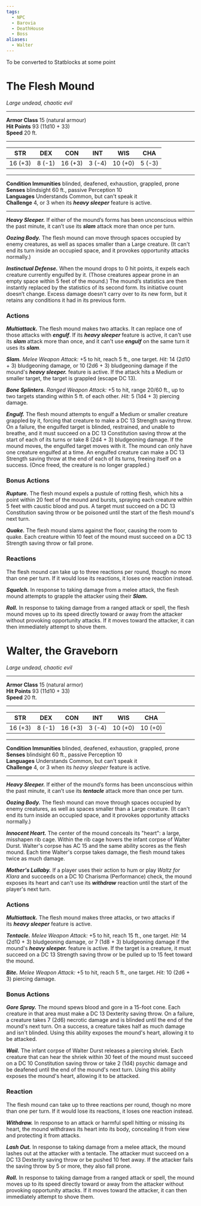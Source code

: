 ```yaml
---
tags:
  - NPC
  - Barovia
  - DeathHouse
  - Boss
aliases:
  - Walter
---
```

To be converted to Statblocks at some point
# The Flesh Mound

_Large undead, chaotic evil_

---

**Armor Class** 15 (natural armour)  
**Hit Points** 93 (11d10 + 33)  
**Speed** 20 ft.

---

|STR|DEX|CON|INT|WIS|CHA|
|---|---|---|---|---|---|
|16 (+3)|8 (-1)|16 (+3)|3 (-4)|10 (+0)|5 (-3)|

---

**Condition Immunities** blinded, deafened, exhaustion, grappled, prone  
**Senses** blindsight 60 ft., passive Perception 10  
**Languages** Understands Common, but can't speak it  
**Challenge** 4, or 3 when its **_heavy sleeper_** feature is active.  

---

**_Heavy Sleeper._** If either of the mound’s forms has been unconscious within the past minute, it can’t use its **_slam_** attack more than once per turn.

**_Oozing Body._** The flesh mound can move through spaces occupied by enemy creatures, as well as spaces smaller than a Large creature. (It can't end its turn inside an occupied space, and it provokes opportunity attacks normally.)

**_Instinctual Defense._** When the mound drops to 0 hit points, it expels each creature currently engulfed by it. (Those creatures appear prone in an empty space within 5 feet of the mound.) The mound’s statistics are then instantly replaced by the statistics of its second form. Its initiative count doesn’t change. Excess damage doesn't carry over to its new form, but it retains any conditions it had in its previous form.

### Actions

**_Multiattack._** The flesh mound makes two attacks. It can replace one of those attacks with **_engulf_**. If its **_heavy sleeper_** feature is active, it can't use its **_slam_** attack more than once, and it can't use **_engulf_** on the same turn it uses its **_slam_**.

**_Slam._** _Melee Weapon Attack:_ +5 to hit, reach 5 ft., one target. _Hit:_ 14 (2d10 + 3) bludgeoning damage, or 10 (2d6 + 3) bludgeoning damage if the mound's **_heavy sleeper._** feature is active. If the attack hits a Medium or smaller target, the target is grappled (escape DC 13).

**_Bone Splinters._** _Ranged Weapon Attack:_ +5 to hit, range 20/60 ft., up to two targets standing within 5 ft. of each other. _Hit:_ 5 (1d4 + 3) piercing damage.

**_Engulf._** The flesh mound attempts to engulf a Medium or smaller creature grappled by it, forcing that creature to make a DC 13 Strength saving throw. On a failure, the engulfed target is blinded, restrained, and unable to breathe, and it must succeed on a DC 13 Constitution saving throw at the start of each of its turns or take 8 (2d4 + 3) bludgeoning damage. If the mound moves, the engulfed target moves with it. The mound can only have one creature engulfed at a time. An engulfed creature can make a DC 13 Strength saving throw at the end of each of its turns, freeing itself on a success. (Once freed, the creature is no longer grappled.)

### Bonus Actions

**_Rupture._** The flesh mound expels a pustule of rotting flesh, which hits a point within 20 feet of the mound and bursts, spraying each creature within 5 feet with caustic blood and pus. A target must succeed on a DC 13 Constitution saving throw or be poisoned until the start of the flesh mound's next turn.

**_Quake._** The flesh mound slams against the floor, causing the room to quake. Each creature within 10 feet of the mound must succeed on a DC 13 Strength saving throw or fall prone.

### Reactions

The flesh mound can take up to three reactions per round, though no more than one per turn. If it would lose its reactions, it loses one reaction instead.

**_Squelch._** In response to taking damage from a melee attack, the flesh mound attempts to grapple the attacker using their **_Slam._**

**_Roll._** In response to taking damage from a ranged attack or spell, the flesh mound moves up to its speed directly toward or away from the attacker without provoking opportunity attacks. If it moves toward the attacker, it can then immediately attempt to shove them.

# Walter, the Graveborn

_Large undead, chaotic evil_

---

**Armor Class** 15 (natural armor)  
**Hit Points** 93 (11d10 + 33)  
**Speed** 20 ft.

---

|STR|DEX|CON|INT|WIS|CHA|
|---|---|---|---|---|---|
|16 (+3)|8 (-1)|16 (+3)|3 (-4)|10 (+0)|10 (+0)|

---

**Condition Immunities** blinded, deafened, exhaustion, grappled, prone  
**Senses** blindsight 60 ft., passive Perception 10  
**Languages** Understands Common, but can't speak it  
**Challenge** 4, or 3 when its _heavy sleeper_ feature is active.  

---

**_Heavy Sleeper._** If either of the mound’s forms has been unconscious within the past minute, it can’t use its **_tentacle_** attack more than once per turn.

**_Oozing Body._** The flesh mound can move through spaces occupied by enemy creatures, as well as spaces smaller than a Large creature. (It can't end its turn inside an occupied space, and it provokes opportunity attacks normally.)

**_Innocent Heart._** The center of the mound conceals its "heart": a large, misshapen rib cage. Within the rib cage hovers the infant corpse of Walter Durst. Walter's corpse has AC 15 and the same ability scores as the flesh mound. Each time Walter's corpse takes damage, the flesh mound takes twice as much damage.

**_Mother's Lullaby._** If a player uses their action to hum or play _Waltz for Klara_ and succeeds on a DC 10 Charisma (Performance) check, the mound exposes its heart and can't use its **_withdraw_** reaction until the start of the player's next turn.

### Actions

**_Multiattack._** The flesh mound makes three attacks, or two attacks if its **_heavy sleeper_** feature is active.

**_Tentacle._** _Melee Weapon Attack:_ +5 to hit, reach 15 ft., one target. _Hit:_ 14 (2d10 + 3) bludgeoning damage, or 7 (1d8 + 3) bludgeoning damage if the mound's **_heavy sleeper._** feature is active. If the target is a creature, it must succeed on a DC 13 Strength saving throw or be pulled up to 15 feet toward the mound.

**_Bite._** _Melee Weapon Attack:_ +5 to hit, reach 5 ft., one target. _Hit:_ 10 (2d6 + 3) piercing damage.

### Bonus Actions

**_Gore Spray._** The mound spews blood and gore in a 15-foot cone. Each creature in that area must make a DC 13 Dexterity saving throw. On a failure, a creature takes 7 (2d6) necrotic damage and is blinded until the end of the mound's next turn. On a success, a creature takes half as much damage and isn't blinded. Using this ability exposes the mound's heart, allowing it to be attacked.

**_Wail._** The infant corpse of Walter Durst releases a piercing shriek. Each creature that can hear the shriek within 30 feet of the mound must succeed on a DC 10 Constitution saving throw or take 2 (1d4) psychic damage and be deafened until the end of the mound's next turn. Using this ability exposes the mound's heart, allowing it to be attacked.

### Reaction

The flesh mound can take up to three reactions per round, though no more than one per turn. If it would lose its reactions, it loses one reaction instead.

**_Withdraw._** In response to an attack or harmful spell hitting or missing its heart, the mound withdraws its heart into its body, concealing it from view and protecting it from attacks.

**_Lash Out._** In response to taking damage from a melee attack, the mound lashes out at the attacker with a tentacle. The attacker must succeed on a DC 13 Dexterity saving throw or be pushed 10 feet away. If the attacker fails the saving throw by 5 or more, they also fall prone.

**_Roll._** In response to taking damage from a ranged attack or spell, the mound moves up to its speed directly toward or away from the attacker without provoking opportunity attacks. If it moves toward the attacker, it can then immediately attempt to shove them.